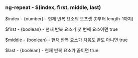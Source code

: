 ### ng-repeat - $(index, first, middle, last)

$index - {number} - 현재 반복 요소의 오프셋 (0부터 length-1까지)

$first - {boolean} - 현재 반복 요소가 첫 번째 요소이면 true

$middle - {boolean} - 현재 반복 요소가 처음도 끝도 아니면 true

$last - {boolean} - 현재 반복 요소가 끝이면 true

